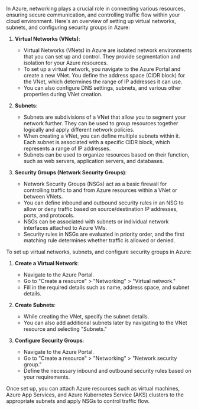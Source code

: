 In Azure, networking plays a crucial role in connecting various resources, ensuring secure communication, and controlling traffic flow within your cloud environment. Here's an overview of setting up virtual networks, subnets, and configuring security groups in Azure:

1. **Virtual Networks (VNets)**:
   - Virtual Networks (VNets) in Azure are isolated network environments that you can set up and control. They provide segmentation and isolation for your Azure resources.
   - To set up a virtual network, you navigate to the Azure Portal and create a new VNet. You define the address space (CIDR block) for the VNet, which determines the range of IP addresses it can use.
   - You can also configure DNS settings, subnets, and various other properties during VNet creation.

2. **Subnets**:
   - Subnets are subdivisions of a VNet that allow you to segment your network further. They can be used to group resources together logically and apply different network policies.
   - When creating a VNet, you can define multiple subnets within it. Each subnet is associated with a specific CIDR block, which represents a range of IP addresses.
   - Subnets can be used to organize resources based on their function, such as web servers, application servers, and databases.

3. **Security Groups (Network Security Groups)**:
   - Network Security Groups (NSGs) act as a basic firewall for controlling traffic to and from Azure resources within a VNet or between VNets.
   - You can define inbound and outbound security rules in an NSG to allow or deny traffic based on source/destination IP addresses, ports, and protocols.
   - NSGs can be associated with subnets or individual network interfaces attached to Azure VMs.
   - Security rules in NSGs are evaluated in priority order, and the first matching rule determines whether traffic is allowed or denied.

To set up virtual networks, subnets, and configure security groups in Azure:

1. **Create a Virtual Network**:
   - Navigate to the Azure Portal.
   - Go to "Create a resource" > "Networking" > "Virtual network."
   - Fill in the required details such as name, address space, and subnet details.

2. **Create Subnets**:
   - While creating the VNet, specify the subnet details.
   - You can also add additional subnets later by navigating to the VNet resource and selecting "Subnets."

3. **Configure Security Groups**:
   - Navigate to the Azure Portal.
   - Go to "Create a resource" > "Networking" > "Network security group."
   - Define the necessary inbound and outbound security rules based on your requirements.

Once set up, you can attach Azure resources such as virtual machines, Azure App Services, and Azure Kubernetes Service (AKS) clusters to the appropriate subnets and apply NSGs to control traffic flow.